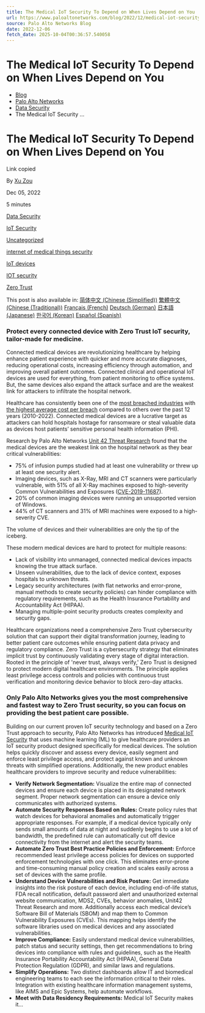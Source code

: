 ```yaml
---
title: The Medical IoT Security To Depend on When Lives Depend on You
url: https://www.paloaltonetworks.com/blog/2022/12/medical-iot-security-to-depend-on/
source: Palo Alto Networks Blog
date: 2022-12-06
fetch_date: 2025-10-04T00:36:57.540058
---
```


# The Medical IoT Security To Depend on When Lives Depend on You

* [Blog](https://www.paloaltonetworks.com/blog)
* [Palo Alto Networks](https://www.paloaltonetworks.com/blog/corporate)
* [Data Security](https://www.paloaltonetworks.com/blog/network-security/category/data-security/)
* The Medical IoT Security ...

# The Medical IoT Security To Depend on When Lives Depend on You

Link copied

By [Xu Zou](/blog/author/xu-zou/ "Posts by Xu Zou")

Dec 05, 2022

5 minutes

[Data Security](/blog/network-security/category/data-security/)

[IoT Security](/blog/network-security/category/iot-security/)

[Uncategorized](/blog/category/uncategorized/)

[internet of medical things security](/blog/tag/internet-of-medical-things-security/)

[IoT devices](/blog/tag/iot-devices/)

[IOT security](/blog/tag/iot-security/)

[Zero Trust](/blog/tag/zero-trust/)

This post is also available in:
[简体中文 (Chinese (Simplified))](https://www.paloaltonetworks.com/blog/2022/12/medical-iot-security-to-depend-on/?lang=zh-hans) [繁體中文 (Chinese (Traditional))](https://www.paloaltonetworks.com/blog/2022/12/medical-iot-security-to-depend-on/?lang=zh-hant) [Français (French)](https://www.paloaltonetworks.com/blog/2022/12/iot-medical-quand-la-securite-iot-devient-un-enjeu-vital/?lang=fr) [Deutsch (German)](https://www.paloaltonetworks.com/blog/2022/12/verlaesslicher-schutz-fuer-lebensrettende-medizinische-iot-geraete/?lang=de) [日本語 (Japanese)](https://www.paloaltonetworks.com/blog/2022/12/medical-iot-security-to-depend-on/?lang=ja) [한국어 (Korean)](https://www.paloaltonetworks.com/blog/2022/12/medical-iot-security-to-depend-on/?lang=ko) [Español (Spanish)](https://www.paloaltonetworks.com/blog/2022/12/medical-iot-security-la-solucion-de-seguridad-para-dispositivos-idc-medicos-en-la-que-confiar-cuando-la-vida-de-sus-pacientes-esta-en-sus-manos/?lang=es)

### Protect every connected device with Zero Trust IoT security, tailor-made for medicine.

Connected medical devices are revolutionizing healthcare by helping enhance patient experience with quicker and more accurate diagnoses, reducing operational costs, increasing efficiency through automation, and improving overall patient outcomes. Connected clinical and operational IoT devices are used for everything, from patient monitoring to office systems. But, the same devices also expand the attack surface and are the weakest link for attackers to infiltrate the hospital network.

Healthcare has consistently been one of the [most breached industries](https://www.ic3.gov/) with [the highest average cost per breach](https://www.scmagazine.com/analysis/breach/healthcare-data-breaches-cost-an-average-of-10-1m-more-than-any-other-industry) compared to others over the past 12 years (2010-2022). Connected medical devices are a lucrative target as attackers can hold hospitals hostage for ransomware or steal valuable data as devices host patients’ sensitive personal health information (PHI).

Research by Palo Alto Networks [Unit 42 Threat Research](https://unit42.paloaltonetworks.com/infusion-pump-vulnerabilities/) found that the medical devices are the weakest link on the hospital network as they bear critical vulnerabilities:

* 75% of infusion pumps studied had at least one vulnerability or threw up at least one security alert.
* Imaging devices, such as X-Ray, MRI and CT scanners were particularly vulnerable, with 51% of all X-Ray machines exposed to high-severity Common Vulnerabilities and Exposures ([CVE-2019-11687](https://nvd.nist.gov/vuln/detail/CVE-2019-11687)).
* 20% of common imaging devices were running an unsupported version of Windows.
* 44% of CT scanners and 31% of MRI machines were exposed to a high-severity CVE.

The volume of devices and their vulnerabilities are only the tip of the iceberg.

These modern medical devices are hard to protect for multiple reasons:

* Lack of visibility into unmanaged, connected medical devices impacts knowing the true attack surface.
* Unseen vulnerabilities, due to the lack of device context, exposes hospitals to unknown threats.
* Legacy security architectures (with flat networks and error-prone, manual methods to create security policies) can hinder compliance with regulatory requirements, such as the Health Insurance Portability and Accountability Act (HIPAA).
* Managing multiple-point security products creates complexity and security gaps.

Healthcare organizations need a comprehensive Zero Trust cybersecurity solution that can support their digital transformation journey, leading to better patient care outcomes while ensuring patient data privacy and regulatory compliance. Zero Trust is a cybersecurity strategy that eliminates implicit trust by continuously validating every stage of digital interaction. Rooted in the principle of 'never trust, always verify,' Zero Trust is designed to protect modern digital healthcare environments. The principle applies least privilege access controls and policies with continuous trust verification and monitoring device behavior to block zero-day attacks.

### **Only Palo Alto Networks gives you the most comprehensive and fastest way to Zero Trust security, so you can focus on providing the best patient care possible.**

Building on our current proven IoT security technology and based on a Zero Trust approach to security, Palo Alto Networks has introduced [Medical IoT Security](https://www.paloaltonetworks.com/network-security/medical-device-security) that uses machine learning (ML) to give healthcare providers an IoT security product designed specifically for medical devices. The solution helps quickly discover and assess every device, easily segment and enforce least privilege access, and protect against known and unknown threats with simplified operations. Additionally, the new product enables healthcare providers to improve security and reduce vulnerabilities:

* **Verify Network Segmentation:** Visualize the entire map of connected devices and ensure each device is placed in its designated network segment. Proper network segmentation can ensure a device only communicates with authorized systems.
* **Automate Security Responses Based on Rules:** Create policy rules that watch devices for behavioral anomalies and automatically trigger appropriate responses. For example, if a medical device typically only sends small amounts of data at night and suddenly begins to use a lot of bandwidth, the predefined rule can automatically cut off device connectivity from the internet and alert the security teams.
* **Automate Zero Trust Best Practice Policies and Enforcement:** Enforce recommended least privilege access policies for devices on supported enforcement technologies with one click. This eliminates error-prone and time-consuming manual policy creation and scales easily across a set of devices with the same profile.
* **Understand Device Vulnerabilities and Risk Posture:** Get immediate insights into the risk posture of each device, including end-of-life status, FDA recall notification, default password alert and unauthorized external website communication, MDS2, CVEs, behavior anomalies, Unit42 Threat Research and more. Additionally access each medical device’s Software Bill of Materials (SBOM) and map them to Common Vulnerability Exposures (CVEs). This mapping helps identify the software libraries used on medical devices and any associated vulnerabilities.
* **Improve Compliance:** Easily understand medical device vulnerabilities, patch status and security settings, then get recommendations to bring devices into compliance with rules and guidelines, such as the Health Insurance Portability Accountability Act (HIPAA), General Data Protection Regulation (GDPR), and similar laws and regulations.
* **Simplify Operations:** Two distinct dashboards allow IT and biomedical engineering teams to each see the information critical to their roles. Integration with existing healthcare information management systems, like AIMS and Epic Systems, help automate workflows.
* **Meet with Data Residency Requirements:** Medical IoT Security makes it...